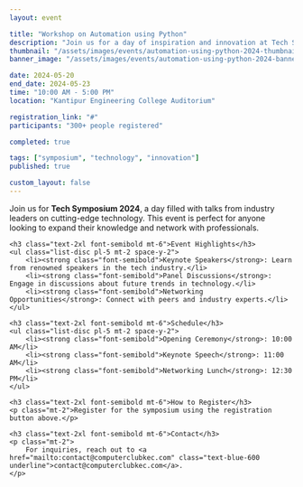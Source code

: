 ```yaml
---
layout: event

title: "Workshop on Automation using Python"
description: "Join us for a day of inspiration and innovation at Tech Symposium 2024, where industry experts share insights on the latest trends in technology."
thumbnail: "/assets/images/events/automation-using-python-2024-thumbnail.png"
banner_image: "/assets/images/events/automation-using-python-2024-banner.png"

date: 2024-05-20
end_date: 2024-05-23
time: "10:00 AM - 5:00 PM"
location: "Kantipur Engineering College Auditorium"

registration_link: "#"
participants: "300+ people registered"

completed: true

tags: ["symposium", "technology", "innovation"]
published: true

custom_layout: false
---
```


<div class="prose max-w-none mx-auto my-8">
    <p class="text-lg">
        Join us for <strong class="font-bold">Tech Symposium 2024</strong>, a day filled with talks from industry leaders on cutting-edge technology. This event is perfect for anyone looking to expand their knowledge and network with professionals.
    </p>

    <h3 class="text-2xl font-semibold mt-6">Event Highlights</h3>
    <ul class="list-disc pl-5 mt-2 space-y-2">
        <li><strong class="font-semibold">Keynote Speakers</strong>: Learn from renowned speakers in the tech industry.</li>
        <li><strong class="font-semibold">Panel Discussions</strong>: Engage in discussions about future trends in technology.</li>
        <li><strong class="font-semibold">Networking Opportunities</strong>: Connect with peers and industry experts.</li>
    </ul>

    <h3 class="text-2xl font-semibold mt-6">Schedule</h3>
    <ul class="list-disc pl-5 mt-2 space-y-2">
        <li><strong class="font-semibold">Opening Ceremony</strong>: 10:00 AM</li>
        <li><strong class="font-semibold">Keynote Speech</strong>: 11:00 AM</li>
        <li><strong class="font-semibold">Networking Lunch</strong>: 12:30 PM</li>
    </ul>

    <h3 class="text-2xl font-semibold mt-6">How to Register</h3>
    <p class="mt-2">Register for the symposium using the registration button above.</p>

    <h3 class="text-2xl font-semibold mt-6">Contact</h3>
    <p class="mt-2">
        For inquiries, reach out to <a href="mailto:contact@computerclubkec.com" class="text-blue-600 underline">contact@computerclubkec.com</a>.
    </p>
</div>
